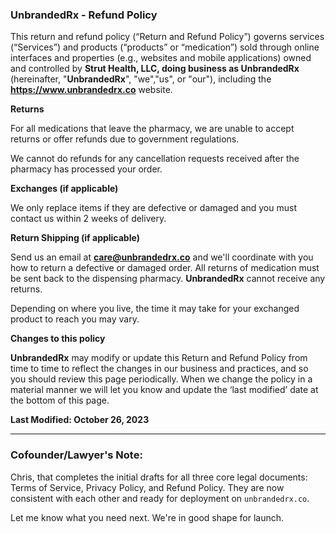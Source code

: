 ### **UnbrandedRx - Refund Policy**

This return and refund policy (“Return and Refund Policy”) governs services (“Services”) and products (“products” or “medication”) sold through online interfaces and properties (e.g., websites and mobile applications) owned and controlled by **Strut Health, LLC, doing business as UnbrandedRx** (hereinafter, "**UnbrandedRx**", "we","us", or "our"), including the **https://www.unbrandedrx.co** website.

**Returns**

For all medications that leave the pharmacy, we are unable to accept returns or offer refunds due to government regulations.

We cannot do refunds for any cancellation requests received after the pharmacy has processed your order.

**Exchanges (if applicable)**

We only replace items if they are defective or damaged and you must contact us within 2 weeks of delivery.

**Return Shipping (if applicable)**

Send us an email at **care@unbrandedrx.co** and we'll coordinate with you how to return a defective or damaged order. All returns of medication must be sent back to the dispensing pharmacy. **UnbrandedRx** cannot receive any returns.

Depending on where you live, the time it may take for your exchanged product to reach you may vary.

**Changes to this policy**

**UnbrandedRx** may modify or update this Return and Refund Policy from time to time to reflect the changes in our business and practices, and so you should review this page periodically. When we change the policy in a material manner we will let you know and update the ‘last modified’ date at the bottom of this page.

**Last Modified: October 26, 2023**

---

### **Cofounder/Lawyer's Note:**

Chris, that completes the initial drafts for all three core legal documents: Terms of Service, Privacy Policy, and Refund Policy. They are now consistent with each other and ready for deployment on `unbrandedrx.co`.

Let me know what you need next. We're in good shape for launch.

